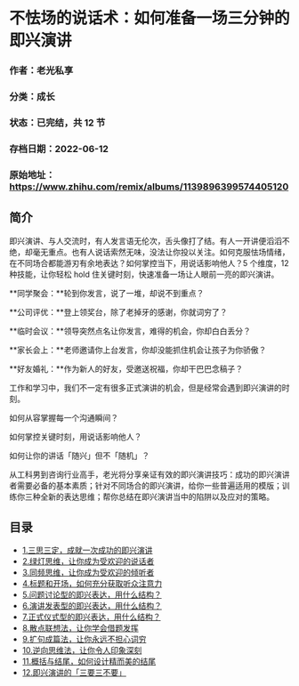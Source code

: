# 不怯场的说话术：如何准备一场三分钟的即兴演讲

### 作者：老光私享

### 分类：成长

### 状态：已完结，共 12 节

### 存档日期：2022-06-12

### 原始地址：https://www.zhihu.com/remix/albums/1139896399574405120


## 简介
即兴演讲、与人交流时，有人发言语无伦次，舌头像打了结。有人一开讲便滔滔不绝，却毫无重点。也有人说话索然无味，没法让你投以关注。如何克服怯场情绪，在不同场合都能游刃有余地表达？如何掌控当下，用说话影响他人？5 个维度，12 种技能，让你轻松 hold 住关键时刻，快速准备一场让人眼前一亮的即兴演讲。


**同学聚会：**轮到你发言，说了一堆，却说不到重点？


**公司评优：**登上领奖台，除了老掉牙的感谢，你就词穷了？


**临时会议：**领导突然点名让你发言，难得的机会，你却白白丢分？


**家长会上：**老师邀请你上台发言，你却没能抓住机会让孩子为你骄傲？


**好友婚礼：**作为新人的好友，受邀送祝福，你却干巴巴念稿子？


工作和学习中，我们不一定有很多正式演讲的机会，但是经常会遇到即兴演讲的时刻。


如何从容掌握每一个沟通瞬间？


如何掌控关键时刻，用说话影响他人？


如何让你的讲话「随兴」但不「随机」？


从工科男到咨询行业高手，老光将分享亲证有效的即兴演讲技巧：成功的即兴演讲者需要必备的基本素质；针对不同场合的即兴演讲，给你一些普遍适用的模版；训练你三种全新的表达思维；帮你总结在即兴演讲当中的陷阱以及应对的策略。




## 目录
- [1.三思三定，成就一次成功的即兴演讲](1.三思三定，成就一次成功的即兴演讲.md)
- [2.绿灯思维，让你成为受欢迎的说话者](2.绿灯思维，让你成为受欢迎的说话者.md)
- [3.同频思维，让你成为受欢迎的倾听者](3.同频思维，让你成为受欢迎的倾听者.md)
- [4.标题和开场，如何充分获取听众注意力](4.标题和开场，如何充分获取听众注意力.md)
- [5.问题讨论型的即兴表达，用什么结构？](5.问题讨论型的即兴表达，用什么结构？.md)
- [6.演讲发表型的即兴表达，用什么结构？](6.演讲发表型的即兴表达，用什么结构？.md)
- [7.正式仪式型的即兴表达，用什么结构？](7.正式仪式型的即兴表达，用什么结构？.md)
- [8.散点联想法，让你学会借题发挥](8.散点联想法，让你学会借题发挥.md)
- [9.扩句成篇法，让你永远不担心词穷](9.扩句成篇法，让你永远不担心词穷.md)
- [10.逆向思维法，让你令人印象深刻](10.逆向思维法，让你令人印象深刻.md)
- [11.概括与结尾，如何设计精而美的结尾](11.概括与结尾，如何设计精而美的结尾.md)
- [12.即兴演讲的「三要三不要」](12.即兴演讲的「三要三不要」.md)